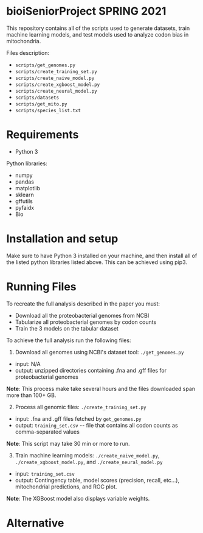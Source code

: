 # bioiSeniorProject SPRING 2021

This repository contains all of the scripts used to generate datasets, train machine learning models, and test models used to analyze codon bias in mitochondria.

Files description:
* `scripts/get_genomes.py`
* `scripts/create_training_set.py`
* `scripts/create_naive_model.py`
* `scripts/create_xgboost_model.py`
* `scripts/create_neural_model.py`
* `scripts/datasets`
* `scripts/get_mito.py`
* `scripts/species_list.txt`

# Requirements
* Python 3

Python libraries:
* numpy
* pandas
* matplotlib
* sklearn
* gffutils
* pyfaidx
* Bio

# Installation and setup
Make sure to have Python 3 installed on your machine, and then install all of the listed python libraries listed above. This can be achieved using pip3.

# Running Files
To recreate the full analysis described in the paper you must:
* Download all the proteobacterial genomes from NCBI
* Tabularize all proteobacterial genomes by codon counts
* Train the 3 models on the tabular dataset

To achieve the full analysis run the following files: <br>




1. Download all genomes using NCBI's dataset tool: `./get_genomes.py`
* input: N/A
* output: unzipped directories containing .fna and .gff files for proteobacterial genomes

**Note**: This process make take several hours and the files downloaded span more than 100+ GB. <br />

2. Process all genomic files: `./create_training_set.py`
* input: .fna and .gff files fetched by `get_genomes.py`
* output: `training_set.csv` -- file that contains all codon counts as comma-separated values 

**Note**: This script may take 30 min or more to run. <br />

3. Train machine learning models: `./create_naive_model.py`, `./create_xgboost_model.py`, and `./create_neural_model.py`
* input: `training_set.csv`
* output: Contingency table, model scores (precision, recall, etc...), mitochondrial predictions, and ROC plot.

**Note**: The XGBoost model also displays variable weights.

# Alternative


